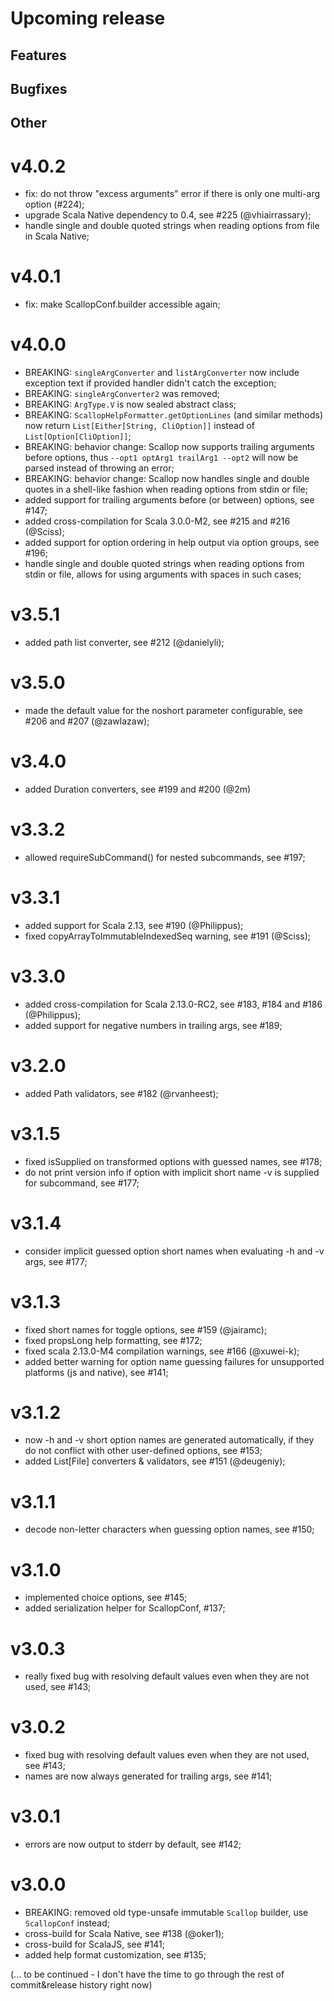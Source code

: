 # Upcoming release

## Features
## Bugfixes
## Other

# v4.0.2
- fix: do not throw "excess arguments" error if there is only one multi-arg option (#224);
- upgrade Scala Native dependency to 0.4, see #225 (@vhiairrassary);
- handle single and double quoted strings when reading options from file in Scala Native;

# v4.0.1
- fix: make ScallopConf.builder accessible again;

# v4.0.0
- BREAKING: `singleArgConverter` and `listArgConverter` now include exception text if provided handler didn't catch the exception;
- BREAKING: `singleArgConverter2` was removed;
- BREAKING: `ArgType.V` is now sealed abstract class;
- BREAKING: `ScallopHelpFormatter.getOptionLines` (and similar methods) now return `List[Either[String, CliOption]]` instead of `List[Option[CliOption]]`;
- BREAKING: behavior change: Scallop now supports trailing arguments before options, thus `--opt1 optArg1 trailArg1 --opt2` will now be parsed instead of throwing an error;
- BREAKING: behavior change: Scallop now handles single and double quotes in a shell-like fashion when reading options from stdin or file;
- added support for trailing arguments before (or between) options, see #147;
- added cross-compilation for Scala 3.0.0-M2, see #215 and #216 (@Sciss);
- added support for option ordering in help output via option groups, see #196;
- handle single and double quoted strings when reading options from stdin or file, allows for using arguments with spaces in such cases;

# v3.5.1
- added path list converter, see #212 (@danielyli);

# v3.5.0
- made the default value for the noshort parameter configurable, see #206 and #207 (@zawlazaw);

# v3.4.0
- added Duration converters, see #199 and #200 (@2m)

# v3.3.2
- allowed requireSubCommand() for nested subcommands, see #197;

# v3.3.1
- added support for Scala 2.13, see #190 (@Philippus);
- fixed copyArrayToImmutableIndexedSeq warning, see #191 (@Sciss);

# v3.3.0
- added cross-compilation for Scala 2.13.0-RC2, see #183, #184 and #186 (@Philippus);
- added support for negative numbers in trailing args, see #189;

# v3.2.0
- added Path validators, see #182 (@rvanheest);

# v3.1.5
- fixed isSupplied on transformed options with guessed names, see #178;
- do not print version info if option with implicit short name -v is supplied for subcommand, see #177;

# v3.1.4
- consider implicit guessed option short names when evaluating -h and -v args, see #177;

# v3.1.3
- fixed short names for toggle options, see #159 (@jairamc);
- fixed propsLong help formatting, see #172;
- fixed scala 2.13.0-M4 compilation warnings, see #166 (@xuwei-k);
- added better warning for option name guessing failures for unsupported platforms (js and native), see #141;

# v3.1.2
- now -h and -v short option names are generated automatically, if they do not conflict with other user-defined options, see #153;
- added List[File] converters & validators, see #151 (@deugeniy);

# v3.1.1
- decode non-letter characters when guessing option names, see #150;

# v3.1.0
- implemented choice options, see #145;
- added serialization helper for ScallopConf, #137;

# v3.0.3
- really fixed bug with resolving default values even when they are not used, see #143;

# v3.0.2
- fixed bug with resolving default values even when they are not used, see #143;
- names are now always generated for trailing args, see #141;

# v3.0.1
- errors are now output to stderr by default, see #142;

# v3.0.0
- BREAKING: removed old type-unsafe immutable `Scallop` builder, use `ScallopConf` instead;
- cross-build for Scala Native, see #138 (@oker1);
- cross-build for ScalaJS, see #141;
- added help format customization, see #135;

(... to be continued - I don't have the time to go through the rest of commit&release history right now)
